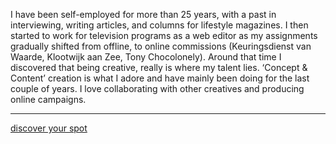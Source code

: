 I have been self-employed for more than 25 years, with a past in interviewing, writing articles, and columns for lifestyle magazines. I then started to work for television programs as a web editor as my assignments gradually shifted from offline, to online commissions (Keuringsdienst van Waarde, Klootwijk aan Zee, Tony Chocolonely). Around that time I discovered that being creative, really is where my talent lies. ‘Concept & Content’ creation is what I adore and have mainly been doing for the last couple of years. I love collaborating with other creatives and producing online campaigns.

---

[discover your spot](https://www.instagram.com/discover_your_spot/)